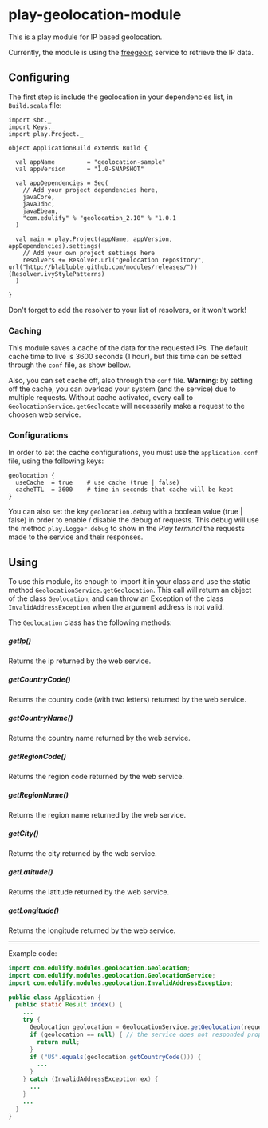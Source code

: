 # play-geolocation-module

This is a play module for IP based geolocation.

Currently, the module is using the [freegeoip](http://freegeoip.net/) service to retrieve the IP data.

## Configuring

The first step is include the geolocation in your dependencies list, in `Build.scala` file:

```
import sbt._
import Keys._
import play.Project._

object ApplicationBuild extends Build {

  val appName         = "geolocation-sample"
  val appVersion      = "1.0-SNAPSHOT"

  val appDependencies = Seq(
    // Add your project dependencies here,
    javaCore,
    javaJdbc,
    javaEbean,
    "com.edulify" % "geolocation_2.10" % "1.0.1
  )

  val main = play.Project(appName, appVersion, appDependencies).settings(
    // Add your own project settings here
    resolvers += Resolver.url("geolocation repository", url("http://blabluble.github.com/modules/releases/"))(Resolver.ivyStylePatterns)
  )

}

```

Don't forget to add the resolver to your list of resolvers, or it won't work!

### Caching

This module saves a cache of the data for the requested IPs. The default cache time to live is 3600 seconds (1 hour), but this time can be setted through the `conf` file, as show bellow.

Also, you can set cache off, also through the `conf` file. **Warning**: by setting off the cache, you can overload your system (and the service) due to multiple requests. Without cache activated, every call to `GeolocationService.getGeolocate` will necessarily make a request to the choosen web service.

### Configurations

In order to set the cache configurations, you must use the `application.conf` file, using the following keys:

```
geolocation {
  useCache  = true    # use cache (true | false)
  cacheTTL  = 3600    # time in seconds that cache will be kept
}
```

You can also set the key `geolocation.debug` with a boolean value (true | false) in order to enable / disable the debug of requests. This debug will use the method `play.Logger.debug` to show in the *Play terminal* the requests made to the service and their responses.

## Using

To use this module, its enough to import it in your class and use the static method `GeolocationService.getGeolocation`. This call will return an object of the class `Geolocation`, and can throw an Exception of the class `InvalidAddressException` when the argument address is not valid.

The `Geolocation` class has the following methods:

##### getIp()
Returns the ip returned by the web service.

##### getCountryCode()
Returns the country code (with two letters) returned by the web service.

##### getCountryName()
Returns the country name returned by the web service.

##### getRegionCode()
Returns the region code returned by the web service.

##### getRegionName()
Returns the region name returned by the web service.

##### getCity()
Returns the city returned by the web service.

##### getLatitude()
Returns the latitude returned by the web service.

##### getLongitude()
Returns the longitude returned by the web service.

----

Example code:

```java
import com.edulify.modules.geolocation.Geolocation;
import com.edulify.modules.geolocation.GeolocationService;
import com.edulify.modules.geolocation.InvalidAddressException;

public class Application {
  public static Result index() {
    ...
    try {
      Geolocation geolocation = GeolocationService.getGeolocation(request.remoteAddress());
      if (geolocation == null) { // the service does not responded properly
        return null;
      }
      if ("US".equals(geolocation.getCountryCode())) {
        ...
      }
    } catch (InvalidAddressException ex) {
      ...
    }
    ...
  }
}
```